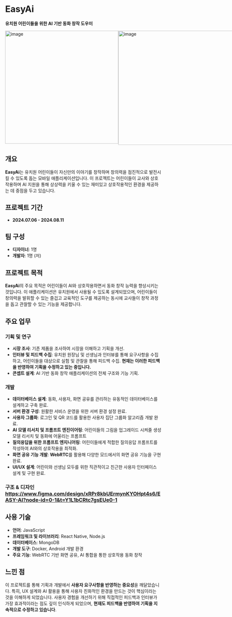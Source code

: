 # EasyAi

**유치원 어린이들을 위한 AI 기반 동화 창작 도우미**

<div style="display: flex;">
    <img width="365" alt="image" src="https://github.com/user-attachments/assets/9fadf05f-5c6c-4502-a1f9-8ee552183741">
    <img width="369" alt="image" src="https://github.com/user-attachments/assets/71039a16-4b39-41cb-a854-1f0124d672f3">
</div>

## 개요
**EasyAi**는 유치원 어린이들이 자신만의 이야기를 창작하며 창의력을 점진적으로 발전시킬 수 있도록 돕는 모바일 애플리케이션입니다. 이 프로젝트는 어린이들이 교사와 상호작용하며 AI 지원을 통해 상상력을 키울 수 있는 재미있고 상호작용적인 환경을 제공하는 데 중점을 두고 있습니다.

## 프로젝트 기간
- **2024.07.06 - 2024.08.11**

## 팀 구성
- **디자이너**: 1명  
- **개발자**: 1명 (저)

## 프로젝트 목적
**EasyAi**의 주요 목적은 어린이들이 AI와 상호작용하면서 동화 창작 능력을 향상시키는 것입니다. 이 애플리케이션은 유치원에서 사용될 수 있도록 설계되었으며, 어린이들이 창의력을 발휘할 수 있는 즐겁고 교육적인 도구를 제공하는 동시에 교사들이 창작 과정을 돕고 관찰할 수 있는 기능을 제공합니다.

## 주요 업무

### 기획 및 연구
- **시장 조사**: 기존 제품을 조사하여 시장을 이해하고 기획을 개선.
- **인터뷰 및 피드백 수집**: 유치원 원장님 및 선생님과 인터뷰를 통해 요구사항을 수집하고, 어린이들을 대상으로 실험 및 관찰을 통해 피드백 수집. **현재는 이러한 피드백을 반영하여 기획을 수정하고 있는 중입니다.**
- **콘셉트 설계**: AI 기반 동화 창작 애플리케이션의 전체 구조와 기능 기획.

### 개발
- **데이터베이스 설계**: 동화, 사용자, 화면 공유를 관리하는 유동적인 데이터베이스를 설계하고 구축 완료.
- **서버 환경 구성**: 원활한 서비스 운영을 위한 서버 환경 설정 완료.
- **사용자 그룹화**: 로그인 및 QR 코드를 활용한 사용자 집단 그룹화 알고리즘 개발 완료.
- **AI 모델 리서치 및 프롬프트 엔진이어링**: 어린이들의 그림을 업그레이드 시켜줄 생성 모델 리서치 및 동화에 어울리는 프롬프트
- **질의응답을 위한 프롬프트 엔지니어링**: 어린이들에게 적합한 질의응답 프롬프트를 작성하여 AI와의 상호작용을 최적화.
- **화면 공유 기능 개발**: **WebRTC**를 활용해 다양한 모드에서의 화면 공유 기능을 구현 완료.
- **UI/UX 설계**: 어린이와 선생님 모두를 위한 직관적이고 친근한 사용자 인터페이스 설계 및 구현 완료.

### 구조 & 디자인 https://www.figma.com/design/xRPr8kbUErmynKYOHpt4s6/EASY-AI?node-id=0-1&t=Y1L1bCRtc7gsEUe0-1

## 사용 기술
- **언어**: JavaScript
- **프레임워크 및 라이브러리**: React Native, Node.js
- **데이터베이스**: MongoDB
- **개발 도구**: Docker, Android 개발 환경
- **주요 기능**: WebRTC 기반 화면 공유, AI 통합을 통한 상호작용 동화 창작

## 느낀 점
이 프로젝트를 통해 기획과 개발에서 **사용자 요구사항을 반영하는 중요성**을 깨달았습니다. 특히, UX 설계와 AI 활용을 통해 사용자 친화적인 환경을 만드는 것이 핵심이라는 것을 이해하게 되었습니다. 사용자 경험을 개선하기 위해 직접적인 피드백과 인터뷰가 가장 효과적이라는 점도 깊이 인식하게 되었으며, **현재도 피드백을 반영하여 기획을 지속적으로 수정하고 있습니다**.
